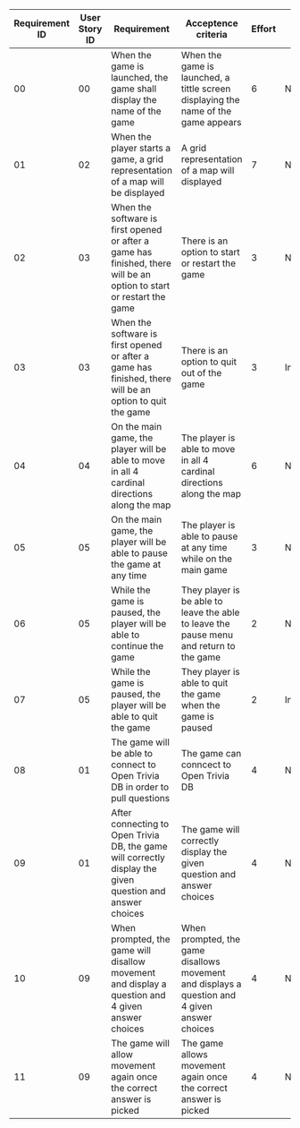 Requirement ID| User Story ID | Requirement|Acceptence criteria |Effort | Priority | Status
--------------|---------------|------------|--------------------|-------|----------|------
00 | 00 | When the game is launched, the game shall display the name of the game | When the game is launched, a tittle screen displaying the name of the game appears | 6 | Necessary | WORKING
01 | 02 | When the player starts a game, a grid representation of a map will be displayed | A grid representation of a map will displayed | 7 | Necessary | WORKING
02 | 03 | When the software is first opened or after a game has finished, there will be an option to start or restart the game | There is an option to start or restart the game | 3 | Necessary | TESTING
03 | 03 | When the software is first opened or after a game has finished, there will be an option to quit the game | There is an option to quit out of the game | 3 | Important | TESTING
04 | 04 | On the main game, the player will be able to move in all 4 cardinal directions along the map | The player is able to move in all 4 cardinal directions along the map | 6 | Necessary | DONE
05 | 05 | On the main game, the player will be able to pause the game at any time | The player is able to pause at any time while on the main game | 3 | Necessary | WORKING
06 | 05 | While the game is paused, the player will be able to continue the game | They player is be able to leave the able to leave the pause menu and return to the game | 2 | Necessary | WORKING
07 | 05 | While the game is paused, the player will be able to quit the game | They player is able to quit the game when the game is paused | 2 | Important | WORKING 
08 | 01 | The game will be able to connect to Open Trivia DB in order to pull questions | The game can conncect to Open Trivia DB | 4 | Neccessary | WORKING
09 | 01 | After connecting to Open Trivia DB, the game will correctly display the given question and answer choices | The game will correctly display the given question and answer choices | 4 | Neccessary | Working
10 | 09 | When prompted,  the game will disallow movement and display a question and 4 given answer choices | When prompted, the game disallows movement and displays a question and 4 given answer choices | 4 | Necessary | Testing
11 | 09 | The game will allow movement again once the correct answer is picked | The game allows movement again once the correct answer is picked | 4 | Neccessary | Testing
 

